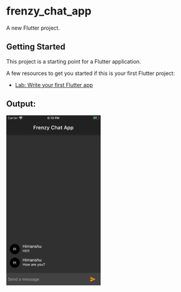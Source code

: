 # frenzy_chat_app

A new Flutter project.

## Getting Started

This project is a starting point for a Flutter application.

A few resources to get you started if this is your first Flutter project:

- [Lab: Write your first Flutter app](https://flutter.dev/docs/get-started/codelab)

## Output:

<img src="images/frenzy_output.png" alt="Final Output" width="250" height="450">
